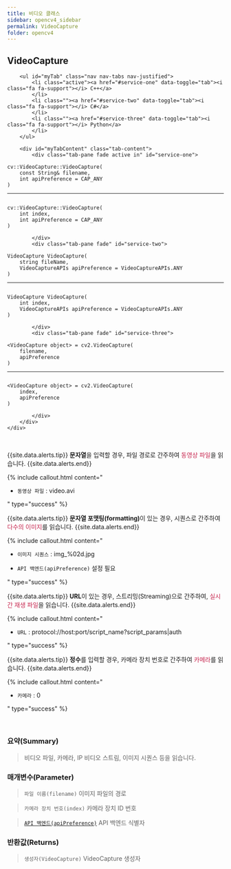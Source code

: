 ```yaml
---
title: 비디오 클래스
sidebar: opencv4_sidebar
permalink: VideoCapture
folder: opencv4
---
```


<div class="row">
    <div class="col-lg-12">
        <h2 class="page-header">VideoCapture</h2>
    </div>
    <div class="col-lg-12">

        <ul id="myTab" class="nav nav-tabs nav-justified">
            <li class="active"><a href="#service-one" data-toggle="tab"><i class="fa fa-support"></i> C++</a>
            </li>
            <li class=""><a href="#service-two" data-toggle="tab"><i class="fa fa-support"></i> C#</a>
            </li>
            <li class=""><a href="#service-three" data-toggle="tab"><i class="fa fa-support"></i> Python</a>
            </li>
        </ul>

        <div id="myTabContent" class="tab-content">
            <div class="tab-pane fade active in" id="service-one">
<pre class="prettyprint"><code class="language-cpp">cv::VideoCapture::VideoCapture(
    const String& filename,
    int apiPreference = CAP_ANY
)
<hr>
cv::VideoCapture::VideoCapture(
    int index,
    int apiPreference = CAP_ANY
)</code></pre>
            </div>
            <div class="tab-pane fade" id="service-two">
<pre class="prettyprint"><code class="language-cs">VideoCapture VideoCapture(
    string fileName,
    VideoCaptureAPIs apiPreference = VideoCaptureAPIs.ANY
)
<hr>
VideoCapture VideoCapture(
    int index,
    VideoCaptureAPIs apiPreference = VideoCaptureAPIs.ANY
)</code></pre>
            </div>
            <div class="tab-pane fade" id="service-three">
<pre class="prettyprint"><code class="language-py">&lt;VideoCapture object&gt; = cv2.VideoCapture(
    filename,
    apiPreference
)
<hr>
&lt;VideoCapture object&gt; = cv2.VideoCapture(
    index,
    apiPreference
)</code></pre>
            </div>
        </div>
    </div>
</div>

<br>

{{site.data.alerts.tip}}
<b>문자열</b>을 입력할 경우, 파일 경로로 간주하여 <font color="#c7254e">동영상 파일</font>을 읽습니다.
{{site.data.alerts.end}}

{% include callout.html content="

- `동영상 파일` : video.avi

" type="success" %} 

{{site.data.alerts.tip}}
<b>문자열 포맷팅(formatting)</b>이 있는 경우, 시퀀스로 간주하여 <font color="#c7254e">다수의 이미지</font>를 읽습니다.
{{site.data.alerts.end}}

{% include callout.html content="

- `이미지 시퀀스` : img_%02d.jpg
  
- `API 백엔드(apiPreference)` 설정 필요
  
" type="success" %} 

{{site.data.alerts.tip}}
<b>URL</b>이 있는 경우, 스트리밍(Streaming)으로 간주하여, <font color="#c7254e">실시간 재생 파일</font>을 읽습니다.
{{site.data.alerts.end}}

{% include callout.html content="

- `URL` : protocol://host:port/script_name?script_params|auth
  
" type="success" %} 

{{site.data.alerts.tip}}
<b>정수</b>를 입력할 경우, 카메라 장치 번호로 간주하여 <font color="#c7254e">카메라</font>를 읽습니다.
{{site.data.alerts.end}}

{% include callout.html content="

- `카메라` : 0

" type="success" %} 

<br>

### 요약(Summary)

> 비디오 파일, 카메라, IP 비디오 스트림, 이미지 시퀀스 등을 읽습니다.

### 매개변수(Parameter)

> `파일 이름(filename)` 이미지 파일의 경로

> `카메라 장치 번호(index)` 카메라 장치 ID 번호

> [`API 백엔드(apiPreference)`](VideoCaptureAPIs) API 백엔드 식별자

### 반환값(Returns)

> `생성자(VideoCapture)` VideoCapture 생성자